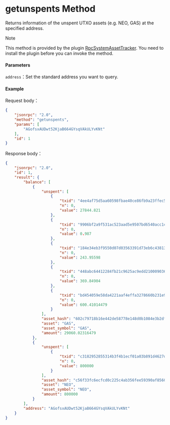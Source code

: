 # getunspents Method

Returns information of the unspent UTXO assets (e.g. NEO, GAS) at the specified address.

> [!Note]
>
> This method is provided by the plugin [RpcSystemAssetTracker](https://github.com/neo-project/neo-plugins/releases). You need to install the plugin before you can invoke the method.

#### Parameters

`address`：Set the standard address you want to query.

#### Example

Request body：

```json
{
    "jsonrpc": "2.0",
    "method": "getunspents",
    "params": [
        "AGofsxAUDwt52KjaB664GYsqVAkULYvKNt"
    ],
    "id": 1
}
```

Response body：

```json
{
    "jsonrpc": "2.0",
    "id": 1,
    "result": {
        "balance": [
            {
                "unspent": [
                    {
                        "txid": "4ee4af75d5aa60598fbae40ce86fb9a23ffec5a75dfa8b59d259d15f9e304319",
                        "n": 0,
                        "value": 27844.821
                    },
                    {
                        "txid": "9906bf2a9f531ac523aad5e9507bd6540acc1c65ae9144918ccc891188578253",
                        "n": 0,
                        "value": 0.987
                    },
                    {
                        "txid": "184e34eb3f9550d07d03563391d73eb6c438130c7fdca37f0700d5d52ad7deb1",
                        "n": 0,
                        "value": 243.95598
                    },
                    {
                        "txid": "448abc64412284fb21c9625ac9edd2100090367a551c18ce546c1eded61e77c3",
                        "n": 0,
                        "value": 369.84904
                    },
                    {
                        "txid": "bd454059e58da4221aaf4effa3278660b231e9af7cea97912f4ac5c4995bb7e4",
                        "n": 0,
                        "value": 600.41014479
                    }
                ],
                "asset_hash": "602c79718b16e442de58778e148d0b1084e3b2dffd5de6b7b16cee7969282de7",
                "asset": "GAS",
                "asset_symbol": "GAS",
                "amount": 29060.02316479
            },
            {
                "unspent": [
                    {
                        "txid": "c3182952855314b3f4b1ecf01a03b891d4627d19426ce841275f6d4c186e729a",
                        "n": 0,
                        "value": 800000
                    }
                ],
                "asset_hash": "c56f33fc6ecfcd0c225c4ab356fee59390af8560be0e930faebe74a6daff7c9b",
                "asset": "NEO",
                "asset_symbol": "NEO",
                "amount": 800000
            }
        ],
        "address": "AGofsxAUDwt52KjaB664GYsqVAkULYvKNt"
    }
}
```


